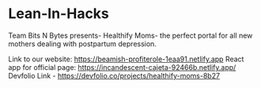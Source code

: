 # Lean-In-Hacks
Team Bits N Bytes presents- Healthify Moms- the perfect portal for all new mothers dealing with postpartum depression.

Link to our website: https://beamish-profiterole-1eaa91.netlify.app
React app for official page: https://incandescent-cajeta-92466b.netlify.app/
Devfolio Link - https://devfolio.co/projects/healthify-moms-8b27

